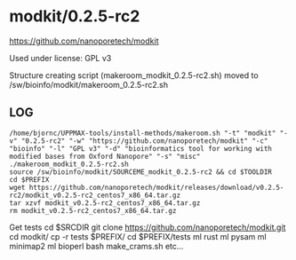 modkit/0.2.5-rc2
========================

<https://github.com/nanoporetech/modkit>

Used under license:
GPL v3


Structure creating script (makeroom_modkit_0.2.5-rc2.sh) moved to /sw/bioinfo/modkit/makeroom_0.2.5-rc2.sh

LOG
---

    /home/bjornc/UPPMAX-tools/install-methods/makeroom.sh "-t" "modkit" "-v" "0.2.5-rc2" "-w" "https://github.com/nanoporetech/modkit" "-c" "bioinfo" "-l" "GPL v3" "-d" "bioinformatics tool for working with modified bases from Oxford Nanopore" "-s" "misc"
    ./makeroom_modkit_0.2.5-rc2.sh
    source /sw/bioinfo/modkit/SOURCEME_modkit_0.2.5-rc2 && cd $TOOLDIR
    cd $PREFIX
    wget https://github.com/nanoporetech/modkit/releases/download/v0.2.5-rc2/modkit_v0.2.5-rc2_centos7_x86_64.tar.gz
    tar xzvf modkit_v0.2.5-rc2_centos7_x86_64.tar.gz
    rm modkit_v0.2.5-rc2_centos7_x86_64.tar.gz
Get tests
    cd $SRCDIR
    git clone https://github.com/nanoporetech/modkit.git
    cd modkit/
    cp -r tests $PREFIX/
    cd $PREFIX/tests
    ml rust
    ml pysam
    ml minimap2
    ml bioperl
    bash make_crams.sh
    etc...    

